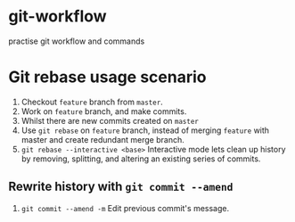 # git-workflow
practise git workflow and commands

# Git rebase usage scenario
1. Checkout `feature` branch from `master`.
2. Work on `feature` branch, and make commits.
3. Whilst there are new commits created on `master`
4. Use `git rebase` on `feature` branch, instead of merging `feature` with master and create redundant merge branch.
5. `git rebase --interactive <base>` Interactive mode lets clean up history by removing, splitting, and altering an existing series of commits.

## Rewrite history with `git commit --amend`
1. `git commit --amend -m` Edit previous commit's message.

